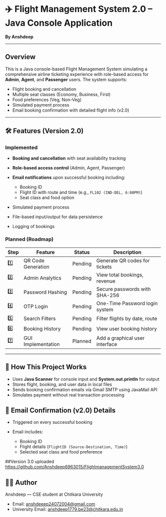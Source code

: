 # ✈️ Flight Management System 2.0 – Java Console Application

**By Anshdeep**

---

## Overview

This is a Java console-based Flight Management System simulating a comprehensive airline ticketing experience with role-based access for **Admin**, **Agent**, and **Passenger** users. The system supports:

* Flight booking and cancellation
* Multiple seat classes (Economy, Business, First)
* Food preferences (Veg, Non-Veg)
* Simulated payment process
* Email booking confirmation with detailed flight info (v2.0)

---

## 🛠 Features (Version 2.0)

### Implemented

* **Booking and cancellation** with seat availability tracking
* **Role-based access control** (Admin, Agent, Passenger)
* **Email notifications** upon successful booking including:

  * Booking ID
  * Flight ID with route and time (e.g., `FL102 (IND-DEL, 6:00PM)`)
  * Seat class and food option
* Simulated payment process
* File-based input/output for data persistence
* Logging of bookings

### Planned (Roadmap)

| Step | Feature            | Status  | Description                    |
| ---- | ------------------ | ------- | ------------------------------ |
| 1️⃣  | QR Code Generation | Pending | Generate QR codes for tickets  |
| 2️⃣  | Admin Analytics    | Pending | View total bookings, revenue   |
| 3️⃣  | Password Hashing   | Pending | Secure passwords with SHA-256  |
| 4️⃣  | OTP Login          | Pending | One-Time Password login system |
| 5️⃣  | Search Filters     | Pending | Filter flights by date, route  |
| 6️⃣  | Booking History    | Pending | View user booking history      |
| 7️⃣  | GUI Implementation | Planned | Add a graphical user interface |

---

## 🎯 How This Project Works

* Uses **Java Scanner** for console input and **System.out.println** for output
* Stores flight, booking, and user data in local files
* Sends booking confirmation emails via Gmail SMTP using JavaMail API
* Simulates payment without real transaction processing

## 📧 Email Confirmation (v2.0) Details

* Triggered on every successful booking
* Email includes:

  * Booking ID
  * Flight details (`FlightID (Source-Destination, Time)`)
  * Selected seat class and food preference





##Version 3.0 uploaded
https://github.com/Anshdeep6963015/FlightmanagementSystem3.0



## 👨‍💻 Author

Anshdeep — CSE student at Chitkara University

* Email: anshdeeep24072004@gmail.com
* University Email: anshdeep1779.be23@chitkara.edu.in

